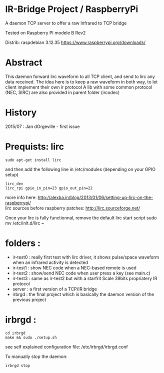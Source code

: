 IR-Bridge Project / RaspberryPi
================================

A daemon TCP server to offer a raw Infrared to TCP bridge

Tested on Raspberry PI modele B Rev2

Distrib: raspdebian 3.12.35
https://www.raspberrypi.org/downloads/


Abstract
========

This daemon forward lirc waveform to all TCP client, and send to lirc any data received.
The idea here is to keep a raw waveform in both way, to let client implement their own ir protocol
A lib with some common protocol (NEC, SIRC) are also provided in parent folder (ircodec)


History
=======

2015/07 : Jan dOrgeville - first issue

Prequists: lirc
================
```
sudo apt-get install lirc
```
and then add the following line in /etc/modules (depending on your GPIO setup)
```
lirc_dev
lirc_rpi gpio_in_pin=23 gpio_out_pin=22
```

more info here: http://alexba.in/blog/2013/01/06/setting-up-lirc-on-the-raspberrypi/  
lirc sources before raspberry patches: http://lirc.sourceforge.net/ 

Once your lirc is fully functionnal, remove the default lirc start script
sudo mv /etc/init.d/lirc ~ 

	
folders :
=========
* ir-test0 : really first test with lirc driver, it shows pulse/space waveform when an infrared activity is detected
* ir-test1 : show NEC code when a NEC-based remote is used
* ir-test2 : show/send NEC code when user press a key (see main.c)
* ir-test3 : same as ir-test2 but with a starfrit Scale 39bits propriatery IR protocol
* server   : a first version of a TCP/IR bridge
* irbrgd   : the final project which is basically the daemon version of the previous project

irbrgd :
=========

```
cd irbrgd
make && sudo ./setup.sh
```

see self explained configuration file: /etc/irbrgd/irbrgd.conf

To manually stop the daemon:

```
irbrgd stop
```


